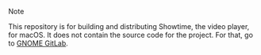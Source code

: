 > [!NOTE]
> This repository is for building and distributing Showtime, the video player, for macOS. It does not contain the source code for the project. For that, go to [GNOME GitLab](https://gitlab.gnome.org/GNOME/Incubator/showtime).

